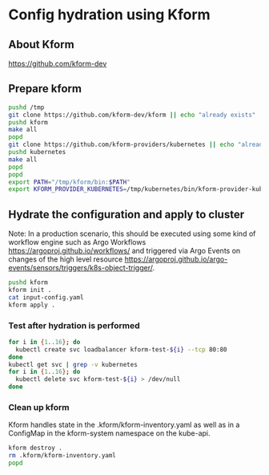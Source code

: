 # Config hydration using Kform

## About Kform

<https://github.com/kform-dev>

## Prepare kform

```bash
pushd /tmp
git clone https://github.com/kform-dev/kform || echo "already exists"
pushd kform
make all
popd
git clone https://github.com/kform-providers/kubernetes || echo "already exists"
pushd kubernetes
make all
popd
popd
export PATH="/tmp/kform/bin:$PATH"
export KFORM_PROVIDER_KUBERNETES=/tmp/kubernetes/bin/kform-provider-kubernetes
```

## Hydrate the configuration and apply to cluster

Note: In a production scenario, this should be executed using some kind of workflow engine such as Argo Workflows <https://argoproj.github.io/workflows/> and triggered via Argo Events on changes of the high level resource <https://argoproj.github.io/argo-events/sensors/triggers/k8s-object-trigger/>.

```bash
pushd kform
kform init .
cat input-config.yaml
kform apply .
```

### Test after hydration is performed

```bash
for i in {1..16}; do
  kubectl create svc loadbalancer kform-test-${i} --tcp 80:80
done
kubectl get svc | grep -v kubernetes
for i in {1..16}; do
  kubectl delete svc kform-test-${i} > /dev/null
done
```

### Clean up kform

Kform handles state in the .kform/kform-inventory.yaml as well as in a ConfigMap in the kform-system namespace on the kube-api.

```bash
kform destroy .
rm .kform/kform-inventory.yaml
popd
```
